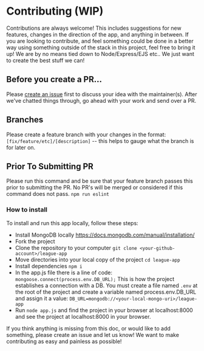 # Contributing (WIP)

Contributions are always welcome! This includes suggestions for new features, changes in the direction
of the app, and anything in between. If you are looking to contribute, and feel something could be done
in a better way using something outside of the stack in this project, feel free to bring it up! We are by no
means tied down to Node/Express/EJS etc.. We just want to create the best stuff we can!

## Before you create a PR…
Please [create an issue](https://github.com/connorphee/league-app/issues) first to discuss your idea with the maintainer(s). After we've chatted things through, go ahead with your work and send over a PR.

## Branches
Please create a feature branch with your changes in the format: `[fix/feature/etc]/[description]` -- this helps to gauge what the branch is for later on.

## Prior To Submitting PR
Please run this command and be sure that your feature branch passes this prior to submitting the PR. No PR's will be merged or considered if this command does not pass.
`npm run eslint`


### How to install

To install and run this app locally, follow these steps:
* Install MongoDB locally https://docs.mongodb.com/manual/installation/
* Fork the project
* Clone the repository to your computer
	 `git clone <your-github-account>/league-app`
* Move directories into your local copy of the project 
	`cd league-app`
* Install dependencies 
	`npm i`
* In the app.js file there is a line of code:
	`mongoose.connect(process.env.DB_URL);`
  This is how the project establishes a connection with a DB. You must create a file named `.env` at the
  root of the project and create a variable named process.env.DB_URL and assign it a value:
  `DB_URL=mongodb://<your-local-mongo-uri>/league-app`
* Run `node app.js` and find the project in your browser at localhost:8000
and see the project at localhost:8000 in your browser.

If you think anything is missing from this doc, or would like to add something, please create an issue and let us know! We want to make contributing as easy and painless as possible!
